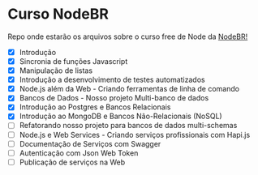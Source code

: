 # Curso NodeBR
Repo onde estarão os arquivos sobre o curso free de Node da [NodeBR!](https://treinamento.nodebr.org/)

- [x] Introdução
- [x] Sincronia de funções Javascript
- [x] Manipulação de listas
- [x] Introdução a desenvolvimento de testes automatizados
- [x] Node.js além da Web - Criando ferramentas de linha de comando
- [x] Bancos de Dados - Nosso projeto Multi-banco de dados
- [x] Introdução ao Postgres e Bancos Relacionais
- [x] Introdução ao MongoDB e Bancos Não-Relacionais (NoSQL)
- [ ] Refatorando nosso projeto para bancos de dados multi-schemas
- [ ] Node.js e Web Services - Criando serviços profissionais com Hapi.js
- [ ] Documentação de Serviços com Swagger
- [ ] Autenticação com Json Web Token
- [ ] Publicação de serviços na Web
